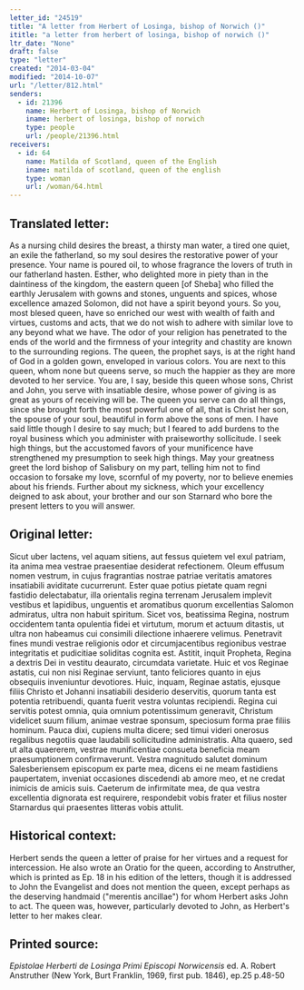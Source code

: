 ```yaml
---
letter_id: "24519"
title: "A letter from Herbert of Losinga, bishop of Norwich ()"
ititle: "a letter from herbert of losinga, bishop of norwich ()"
ltr_date: "None"
draft: false
type: "letter"
created: "2014-03-04"
modified: "2014-10-07"
url: "/letter/812.html"
senders:
  - id: 21396
    name: Herbert of Losinga, bishop of Norwich
    iname: herbert of losinga, bishop of norwich
    type: people
    url: /people/21396.html
receivers:
  - id: 64
    name: Matilda of Scotland, queen of the English
    iname: matilda of scotland, queen of the english
    type: woman
    url: /woman/64.html
---
```

<h2> Translated letter:</h2>As a nursing child desires the breast, a thirsty man water, a tired one quiet, an exile the fatherland, so my soul desires the restorative power of your presence.  Your name is poured oil, to whose fragrance the lovers of truth in our fatherland hasten.  Esther, who delighted more in piety than in the daintiness of the kingdom, the eastern queen [of Sheba] who filled the earthly Jerusalem with gowns and stones, unguents and spices, whose excellence amazed Solomon, did not have a spirit beyond yours.  So you, most blesed queen, have so enriched our west with wealth of faith and virtues, customs and acts, that we do not wish to adhere with similar love to any beyond what we have.  The odor of your religion has penetrated to the ends of the world and the firmness of your integrity and chastity are known to the surrounding regions.  The queen, the prophet says, is at the right hand of God in a golden gown, enveloped in various colors.  You are next to this queen, whom none but queens serve, so much the happier as they are more devoted to her service.  You are, I say, beside this queen whose sons, Christ and John, you serve with insatiable desire, whose power of giving is as great as yours of receiving will be.  The queen you serve can do all things, since she brought forth the most powerful one of all, that is Christ her son, the spouse of your soul, beautiful in form above the sons of men.
I have said little though I desire to say much; but I feared to add burdens to the royal business which you administer with praiseworthy sollicitude.  I seek high things, but the accustomed favors of your munificence have strengthened my presumption to seek high things.  May your greatness greet the lord bishop of Salisbury on my part, telling him not to find occasion to forsake my love, scornful of my poverty, nor to believe enemies about his friends.  Further about my sickness, which your excellency deigned to ask about, your brother and our son Starnard who bore the present letters to you will answer.
<h2 class="mt-4"> Original letter:</h2>Sicut uber lactens, vel aquam sitiens, aut fessus quietem vel exul patriam, ita anima mea vestrae praesentiae desiderat refectionem.  Oleum effusum nomen vestrum, in cujus fragrantias nostrae patriae veritatis amatores insatiabili aviditate cucurrerunt.  Ester quae potius pietate quam regni fastidio delectabatur, illa orientalis regina terrenam Jerusalem implevit vestibus et lapidibus, unguentis et aromatibus quorum excellentias Salomon admiratus, ultra non habuit spiritum.  Sicet vos, beatissima Regina, nostrum occidentem tanta opulentia fidei et virtutum, morum et actuum ditastis, ut ultra non habeamus cui consimili dilectione inhaerere velimus.  Penetravit fines mundi vestrae religionis odor et circumjacentibus regionibus vestrae integritatis et pudicitiae soliditas cognita est.  Astitit, inquit Propheta, Regina a dextris Dei in vestitu deaurato, circumdata varietate.  Huic et vos Reginae astatis, cui non nisi Reginae serviunt, tanto feliciores quanto in ejus obsequiis inveniuntur devotiores.  Huic, inquam, Reginae astatis, ejusque filiis Christo et Johanni insatiabili desiderio deservitis, quorum tanta est potentia retribuendi, quanta fuerit vestra voluntas recipiendi.  Regina cui servitis potest omnia, quia omnium potentissimum generavit, Christum videlicet suum filium, animae vestrae sponsum, speciosum forma prae filiis hominum.  Pauca dixi, cupiens multa dicere; sed timui videri onerosus regalibus negotiis quae laudabili sollicitudine administratis.  Alta quaero, sed ut alta quaererem, vestrae munificentiae consueta beneficia meam praesumptionem confirmaverunt.  Vestra magnitudo salutet dominum Salesberiensem episcopum ex parte mea, dicens ei ne meam fastidiens paupertatem, inveniat occasiones discedendi ab amore meo, et ne credat inimicis de amicis suis.  Caeterum de infirmitate mea, de qua vestra excellentia dignorata est requirere, respondebit vobis frater et filius noster Starnardus qui praesentes litteras vobis attulit.
<h2 class="mt-4"> Historical context:</h2>Herbert sends the queen a letter of praise for her virtues and a request for intercession.  He also wrote an Oratio for the queen, according to Anstruther, which is printed as Ep. 18 in his edition of the letters, though it is addressed to John the Evangelist and does not mention the queen, except perhaps as the deserving handmaid ("merentis ancillae") for whom Herbert asks John to act.  The queen was, however, particularly devoted to John, as Herbert's letter to her makes clear.
<h2 class="mt-4"> Printed source:</h2><p><em>Epistolae Herberti de Losinga Primi Episcopi Norwicensis</em> ed. A. Robert Anstruther (New York, Burt Franklin, 1969, first pub. 1846), ep.25 p.48-50</p>